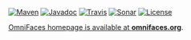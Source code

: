 [![Maven](https://img.shields.io/maven-metadata/v/http/central.maven.org/maven2/org/omnifaces/omnifaces/maven-metadata.xml.svg)](http://central.maven.org/maven2/org/omnifaces/omnifaces/)
[![Javadoc](http://javadoc.io/badge/org.omnifaces/omnifaces.svg)](http://javadoc.io/doc/org.omnifaces/omnifaces) 
[![Travis](https://travis-ci.org/omnifaces/omnifaces.svg?branch=develop)](https://travis-ci.org/omnifaces/omnifaces)
[![Sonar](https://sonarcloud.io/api/badges/gate?key=org.omnifaces:omnifaces:develop)](https://sonarcloud.io/dashboard/index/org.omnifaces:omnifaces:develop)
[![License](http://img.shields.io/:license-apache-blue.svg)](http://www.apache.org/licenses/LICENSE-2.0.html)

[OmniFaces homepage is available at **omnifaces.org**](http://omnifaces.org).
